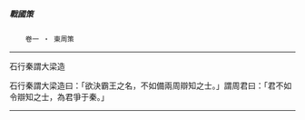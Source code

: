 

##### 戰國策
　　`卷一 ‧ 東周策`

* * *

石行秦謂大梁造

石行秦謂大梁造曰：「欲決霸王之名，不如備兩周辯知之士。」謂周君曰：「君不如令辯知之士，為君爭于秦。」

* * *

